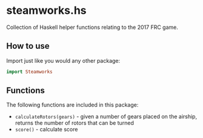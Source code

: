 # steamworks.hs
Collection of Haskell helper functions relating to the 2017 FRC game.

## How to use
Import just like you would any other package:

```haskell
import Steamworks
```

## Functions
The following functions are included in this package:

* `calculateRotors(gears)` - given a number of gears placed on the airship, returns the number of rotors that can be turned
* `score()` - calculate score
